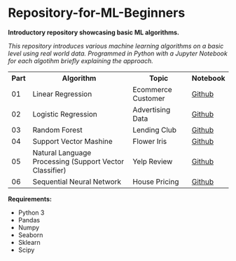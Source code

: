 # Repository-for-ML-Beginners
**Introductory repository showcasing basic ML algorithms.**

_This repository introduces various machine learning algorithms on a basic level using real world data. Programmed in Python with a Jupyter Notebook for each algotihm briefly explaining the approach._

 <table>
  <tr>
    <th>Part</th>
    <th>Algorithm</th>
    <th>Topic</th>
    <th>Notebook</th>
  </tr>
  <tr>
    <td>01</td>
    <td>Linear Regression</td>
    <td>Ecommerce Customer</td>
    <td><a href="https://github.com/danczw/Repository-for-ML-Beginners/tree/main/01_Linear-Regression_Ecommerce-Customer">Github</a></td>
  </tr>
  <tr>
    <td>02</td>
    <td>Logistic Regression</td>
    <td>Advertising Data</td>
    <td><a href="https://github.com/danczw/Repository-for-ML-Beginners/tree/main/02_Logistic-Regression_Advertising-Data">Github</a></td>
  </tr>
   <tr>
    <td>03</td>
    <td>Random Forest</td>
    <td>Lending Club</td>
    <td><a href="https://github.com/danczw/Repository-for-ML-Beginners/tree/main/03_Random-Forest_Landing-Club">Github</a></td>
  </tr>
   <tr>
    <td>04</td>
    <td>Support Vector Mashine</td>
    <td>Flower Iris</td>
    <td><a href="https://github.com/danczw/Repository-for-ML-Beginners/tree/main/04_Support-Vector-Mashine_Lending-Club">Github</a></td>
  </tr>
   <tr>
    <td>05</td>
    <td>Natural Language Processing (Support Vector Classifier)</td>
    <td>Yelp Review</td>
    <td><a href="https://github.com/danczw/Repository-for-ML-Beginners/tree/main/05_Natural-Language-Processing_Yelp-Review">Github</a></td>
  </tr>
   <tr>
    <td>06</td>
    <td>Sequential Neural Network</td>
    <td>House Pricing</td>
    <td><a href="https://github.com/danczw/Repository-for-ML-Beginners/tree/main/06_Neural-Network_House-Pricing">Github</a></td>
  </tr>
</table>


**Requirements:**
<ul>
  <li>Python 3</li>
  <li>Pandas</li>
  <li>Numpy</li>
  <li>Seaborn</li>
  <li>Sklearn</li>
  <li>Scipy</li>
</ul>
